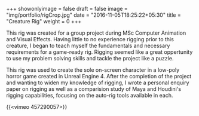 +++
showonlyimage = false
draft = false
image = "img/portfolio/rigCrop.jpg"
date = "2016-11-05T18:25:22+05:30"
title = "Creature Rig"
weight = 0
+++

This rig was created for a group project during MSc Computer Animation and Visual Effects. Having little to no experience rigging prior to this creature, I began to teach myself the fundamentals and necessary requirements for a game-ready rig. <!--more--> Rigging seemed like a great oppertunity to use my problem solving skills and tackle the project like a puzzle.  

This rig was used to create the sole on-screen character in a low-poly horror game created in Unreal Engine 4. 
After the completion of the project and wanting to widen my knowledge of rigging, I wrote a personal enquiry paper on rigging as well as a comparision study of Maya and Houdini's rigging capabilities, focusing on the auto-rig tools available in each.

{{<vimeo 457290057>}}

